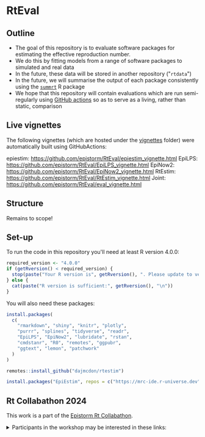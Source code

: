 # RtEval

## Outline

* The goal of this repository is to evaluate software packages for estimating the effective reproduction number.
* We do this by fitting models from a range of software packages to simulated and real data
* In the future, these data will be stored in another repository ("`rtdata`")
* In the future, we will summarise the output of each package consistently using the [`summrt`](https://github.com/EpiForeSITE/summrt) R package
* We hope that this repository will contain evaluations which are run semi-regularly using [GitHub actions](https://docs.github.com/en/actions) so as to serve as a living, rather than static, comparison

## Live vignettes

The following vignettes (which are hosted under the [vignettes](vignettes) folder) were automatically built using GitHubActions:

epiestim: <https://github.com/epistorm/RtEval/epiestim_vignette.html>
EpiLPS: <https://github.com/epistorm/RtEval/EpiLPS_vignette.html>
EpiNow2: <https://github.com/epistorm/RtEval/EpiNow2_vignette.html>
RtEstim: <https://github.com/epistorm/RtEval/RtEstim_vignette.html>
Joint: <https://github.com/epistorm/RtEval/eval_vignette.html>

## Structure

Remains to scope!

## Set-up

To run the code in this repository you'll need at least R version 4.0.0:

```r
required_version <- "4.0.0"
if (getRversion() < required_version) {
  stop(paste("Your R version is", getRversion(), ". Please update to version", required_version, "or higher."))
} else {
  cat(paste("R version is sufficient:", getRversion(), "\n"))
}
```

You will also need these packages:

```r
install.packages(
  c(
    "rmarkdown", "shiny", "knitr", "plotly",
    "purrr", "splines", "tidyverse", "readr",
    "EpiLPS", "EpiNow2", "lubridate", "rstan",
    "cmdstanr", "R0", "remotes", "ggpubr",
    "ggtext", "lemon", "patchwork"
  )
)

remotes::install_github("dajmcdon/rtestim")

install.packages("EpiEstim", repos = c("https://mrc-ide.r-universe.dev", "https://cloud.r-project.org"))
```

## Rt Collabathon 2024

This work is a part of the [Epistorm Rt Collabathon](https://www.epistorm.org/collabathon2024).

<details>
  <summary>Participants in the workshop may be interested in these links:</summary>

* [Folder](https://drive.google.com/drive/u/1/folders/1_lisRVP_FA5-gtz8zENxp6w6YDEKtXCm)
* [Developer/Implementor](https://docs.google.com/presentation/d/1ByTkzhI2t_2KcS-55ySd3TeVHUMyiln42DxMmJ0KAbg/edit#slide=id.g3047e1edbf3_0_0)
* [User/Evaluator](https://docs.google.com/presentation/d/1yjTKHkPsqzm8Gkqo-h_gAlxmGWh1EALgbcxQD4Bdsps/edit#slide=id.p)
* [Decision Maker](https://docs.google.com/presentation/d/1tCqI534oVKZItKZAoXjhsge81GmVOZx51pd5JKZ8oxI/edit#slide=id.p)
* [Workshop slides](https://docs.google.com/presentation/d/1mMpiTd7DUJr-_YpjISa9u-2vcSEz7xP9/edit#slide=id.p1)
* [Join the Slack workspace](https://join.slack.com/t/epicollabathon2024/shared_invite/zt-2r1oytrvr-omdMDJVzWOnW1faACxLeDQ)
* [Synthetic GLEAM data from Jessica Davis, Ph.D](https://github.com/epistorm/rt-collabathon-2024)  

</details>
